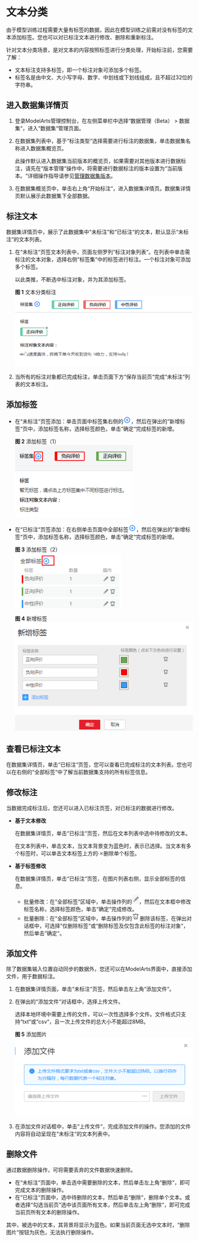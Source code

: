 # 文本分类<a name="modelarts_23_0013"></a>

由于模型训练过程需要大量有标签的数据，因此在模型训练之前需对没有标签的文本添加标签。您也可以对已标注文本进行修改、删除和重新标注。

针对文本分类场景，是对文本的内容按照标签进行分类处理，开始标注前，您需要了解：

-   文本标注支持多标签，即一个标注对象可添加多个标签。
-   标签名是由中文、大小写字母、数字、中划线或下划线组成，且不超过32位的字符串。

## 进入数据集详情页<a name="section1645719492"></a>

1.  登录ModelArts管理控制台，在左侧菜单栏中选择“数据管理（Beta） \> 数据集“，进入“数据集“管理页面。
2.  在数据集列表中，基于“标注类型“选择需要进行标注的数据集，单击数据集名称进入数据集概览页。

    此操作默认进入数据集当前版本的概览页，如果需要对其他版本进行数据标注，请先在“版本管理“操作中，将需要进行数据标注的版本设置为“当前版本。“详细操作指导请参见[管理数据集版本](管理数据集版本.md)。

3.  在数据集概览页中，单击右上角“开始标注“，进入数据集详情页。数据集详情页默认展示此数据集下全部数据。

## 标注文本<a name="section888019266174"></a>

数据集详情页中，展示了此数据集中“未标注“和“已标注“的文本，默认显示“未标注“的文本列表。

1.  在“未标注“页签文本列表中，页面左侧罗列“标注对象列表“。在列表中单击需标注的文本对象，选择右侧“标签集“中的标签进行标注。一个标注对象可添加多个标签。

    以此类推，不断选中标注对象，并为其添加标签。

    **图 1**  文本分类标注<a name="fig127381972311"></a>  
    ![](figures/文本分类标注.png "文本分类标注")

2.  当所有的标注对象都已完成标注，单击页面下方“保存当前页“完成“未标注“列表的文本标注。

## 添加标签<a name="section1221410499617"></a>

-   在“未标注“页签添加：单击页面中标签集右侧的![](figures/icon_24.png)，然后在弹出的“新增标签“页中，添加标签名称，选择标签颜色，单击“确定“完成标签的新增。

    **图 2**  添加标签（1）<a name="fig162371842293"></a>  
    ![](figures/添加标签（1）.png "添加标签（1）")

-   在“已标注“页签添加：在右侧单击页面中全部标签![](figures/icon_24.png)，然后在弹出的“新增标签“页中，添加标签名称，选择标签颜色，单击“确定“完成标签的新增。

    **图 3**  添加标签（2）<a name="fig1418544013104"></a>  
    ![](figures/添加标签（2）.png "添加标签（2）")

    **图 4**  新增标签<a name="fig115211736151012"></a>  
    ![](figures/新增标签.png "新增标签")


## 查看已标注文本<a name="section2958731141718"></a>

在数据集详情页，单击“已标注“页签，您可以查看已完成标注的文本列表。您也可以在右侧的“全部标签“中了解当前数据集支持的所有标签信息。

## 修改标注<a name="section0534612151819"></a>

当数据完成标注后，您还可以进入已标注页签，对已标注的数据进行修改。

-   **基于文本修改**

    在数据集详情页，单击“已标注“页签，然后在文本列表中选中待修改的文本。

    在文本列表中，单击文本，当文本背景变为蓝色时，表示已选择。当文本有多个标签时，可以单击文本标签上方的![](figures/icon_39.png)删除单个标签。


-   **基于标签修改**

    在数据集详情页，单击“已标注“页签，在图片列表右侧，显示全部标签的信息。

    -   批量修改：在“全部标签“区域中，单击操作列的![](figures/icon_05.png)，然后在文本框中修改标签名称，选择标签颜色，单击“确定“完成修改。
    -   批量删除：在“全部标签“区域中，单击操作列的![](figures/icon_19.png)删除该标签，在弹出对话框中，可选择“仅删除标签“或“删除标签及仅包含此标签的标注对象“，然后单击“确定“。


## 添加文件<a name="section44051826191810"></a>

除了数据集输入位置自动同步的数据外，您还可以在ModelArts界面中，直接添加文件，用于数据标注。

1.  在数据集详情页面，单击“未标注“页签，然后单击左上角“添加文件“。
2.  在弹出的“添加文件“对话框中，选择上传文件。

    选择本地环境中需要上传的文件，可以一次性选择多个文件。文件格式只支持“txt“或“csv“，且一次上传文件的总大小不能超过8MB。

    **图 5**  添加图片<a name="zh-cn_topic_0170889731_fig1347622512100"></a>  
    ![](figures/添加图片-4.png "添加图片-4")

3.  在添加文件对话框中，单击“上传文件“，完成添加文件的操作。您添加的文件内容将自动呈现在“未标注“的文本列表中。

## 删除文件<a name="section15379942161810"></a>

通过数据删除操作，可将需要丢弃的文件数据快速删除。

-   在“未标注“页面中，单击选中需要删除的文本，然后单击左上角“删除“，即可完成文本的删除操作。
-   在“已标注“页面中，选中待删除的文本，然后单击“删除“，删除单个文本。或者选择“勾选当前页“选中该页面所有文本，然后单击左上角“删除“，即可完成当前页所有文本的删除操作。

其中，被选中的文本，其背景将显示为蓝色。如果当前页面无选中文本时，“删除图片“按钮为灰色，无法执行删除操作。

